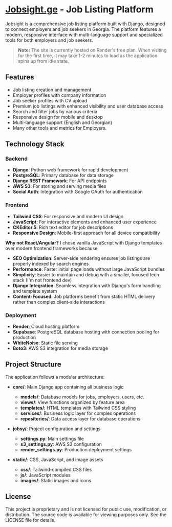 # [Jobsight.ge](https://jobsight.ge) - Job Listing Platform

Jobsight is a comprehensive job listing platform built with Django, designed to connect employers and job seekers in Georgia. The platform features a modern, responsive interface with multi-language support and specialized tools for both employers and job seekers.

> **Note:** The site is currently hosted on Render's free plan. When visiting for the first time, it may take 1-2 minutes to load as the application spins up from idle state.

## Features

- Job listing creation and management
- Employer profiles with company information
- Job seeker profiles with CV upload
- Premium job listings with enhanced visibility and user database access
- Search and filter jobs by various criteria
- Responsive design for mobile and desktop
- Multi-language support (English and Georgian)
- Many other tools and metrics for Employers.

## Technology Stack

### Backend
- **Django**: Python web framework for rapid development
- **PostgreSQL**: Primary database for data storage
- **Django REST Framework**: For API endpoints
- **AWS S3**: For storing and serving media files
- **Social Auth**: Integration with Google OAuth for authentication

### Frontend
- **Tailwind CSS**: For responsive and modern UI design
- **JavaScript**: For interactive elements and enhanced user experience
- **CKEditor 5**: Rich text editor for job descriptions
- **Responsive Design**: Mobile-first approach for all device compatibility

**Why not React/Angular?** I chose vanilla JavaScript with Django templates over modern frontend frameworks because:
- **SEO Optimization**: Server-side rendering ensures job listings are properly indexed by search engines
- **Performance**: Faster initial page loads without large JavaScript bundles
- **Simplicity**: Easier to maintain and debug with a smaller, focused tech stack (I'm not frontend dev)
- **Django Integration**: Seamless integration with Django's form handling and template system
- **Content-Focused**: Job platforms benefit from static HTML delivery rather than complex client-side interactions

### Deployment
- **Render**: Cloud hosting platform
- **Supabase**: PostgreSQL database hosting with connection pooling for production
- **WhiteNoise**: Static file serving
- **Boto3**: AWS S3 integration for media storage

## Project Structure

The application follows a modular architecture:

- **core/**: Main Django app containing all business logic
  - **models/**: Database models for jobs, employers, users, etc.
  - **views/**: View functions organized by feature area
  - **templates/**: HTML templates with Tailwind CSS styling
  - **services/**: Business logic layer for complex operations
  - **repositories/**: Data access layer for database operations

- **jobsy/**: Project configuration and settings
  - **settings.py**: Main settings file
  - **s3_settings.py**: AWS S3 configuration
  - **render_settings.py**: Production deployment settings

- **static/**: CSS, JavaScript, and image assets
  - **css/**: Tailwind-compiled CSS files
  - **js/**: JavaScript modules
  - **images/**: Static images and icons

## License

This project is proprietary and is not licensed for public use, modification, or distribution. The source code is available for viewing purposes only. See the LICENSE file for details.

